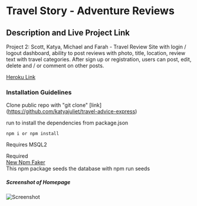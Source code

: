 # Travel Story - Adventure Reviews

## Description and Live Project Link

Project 2: Scott, Katya, Michael and Farah - Travel Review Site with login / logout dashboard, ability to post reviews with photo, title, location, review text with travel categories. After sign up or registration, users can post, edit, delete and / or comment on other posts.

[Heroku Link](https://adventure-reviews.herokuapp.com/)

### Installation Guidelines

Clone public repo with "git clone" [link] (https://github.com/katyajuliet/travel-advice-express)

run to install the dependencies from package.json

```
npm i or npm install
```

Requires MSQL2 

Required <br>
[New Npm Faker](https://fakerjs.dev/guide/)<br>
This npm package seeds the database with npm run seeds


##### Screenshot of Homepage
![Screenshot](https://i.ibb.co/PCVN4v9/travel-story-screenshot.png)

